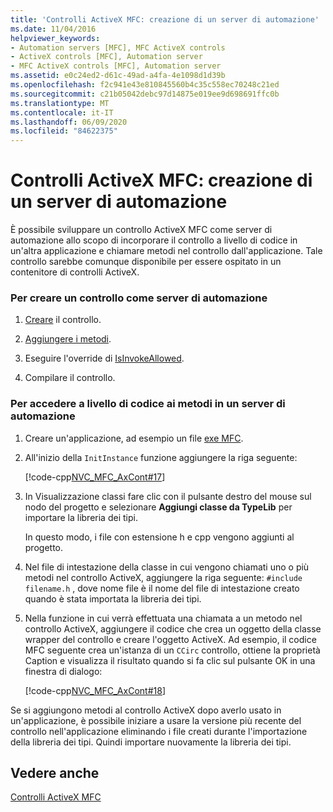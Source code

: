 ```yaml
---
title: 'Controlli ActiveX MFC: creazione di un server di automazione'
ms.date: 11/04/2016
helpviewer_keywords:
- Automation servers [MFC], MFC ActiveX controls
- ActiveX controls [MFC], Automation server
- MFC ActiveX controls [MFC], Automation server
ms.assetid: e0c24ed2-d61c-49ad-a4fa-4e1098d1d39b
ms.openlocfilehash: f2c941e43e810845560b4c35c558ec70248c21ed
ms.sourcegitcommit: c21b05042debc97d14875e019ee9d698691ffc0b
ms.translationtype: MT
ms.contentlocale: it-IT
ms.lasthandoff: 06/09/2020
ms.locfileid: "84622375"
---
```

# <a name="mfc-activex-controls-creating-an-automation-server"></a>Controlli ActiveX MFC: creazione di un server di automazione

È possibile sviluppare un controllo ActiveX MFC come server di automazione allo scopo di incorporare il controllo a livello di codice in un'altra applicazione e chiamare metodi nel controllo dall'applicazione. Tale controllo sarebbe comunque disponibile per essere ospitato in un contenitore di controlli ActiveX.

### <a name="to-create-a-control-as-an-automation-server"></a>Per creare un controllo come server di automazione

1. [Creare](reference/mfc-activex-control-wizard.md) il controllo.

1. [Aggiungere i metodi](mfc-activex-controls-methods.md).

1. Eseguire l'override di [IsInvokeAllowed](reference/colecontrol-class.md#isinvokeallowed).

1. Compilare il controllo.

### <a name="to-programmatically-access-the-methods-in-an-automation-server"></a>Per accedere a livello di codice ai metodi in un server di automazione

1. Creare un'applicazione, ad esempio un file [exe MFC](reference/mfc-application-wizard.md).

1. All'inizio della `InitInstance` funzione aggiungere la riga seguente:

   [!code-cpp[NVC_MFC_AxCont#17](codesnippet/cpp/mfc-activex-controls-creating-an-automation-server_1.cpp)]

1. In Visualizzazione classi fare clic con il pulsante destro del mouse sul nodo del progetto e selezionare **Aggiungi classe da TypeLib** per importare la libreria dei tipi.

   In questo modo, i file con estensione h e cpp vengono aggiunti al progetto.

1. Nel file di intestazione della classe in cui vengono chiamati uno o più metodi nel controllo ActiveX, aggiungere la riga seguente: `#include filename.h` , dove nome file è il nome del file di intestazione creato quando è stata importata la libreria dei tipi.

1. Nella funzione in cui verrà effettuata una chiamata a un metodo nel controllo ActiveX, aggiungere il codice che crea un oggetto della classe wrapper del controllo e creare l'oggetto ActiveX. Ad esempio, il codice MFC seguente crea un'istanza di un `CCirc` controllo, ottiene la proprietà Caption e visualizza il risultato quando si fa clic sul pulsante OK in una finestra di dialogo:

   [!code-cpp[NVC_MFC_AxCont#18](codesnippet/cpp/mfc-activex-controls-creating-an-automation-server_2.cpp)]

Se si aggiungono metodi al controllo ActiveX dopo averlo usato in un'applicazione, è possibile iniziare a usare la versione più recente del controllo nell'applicazione eliminando i file creati durante l'importazione della libreria dei tipi. Quindi importare nuovamente la libreria dei tipi.

## <a name="see-also"></a>Vedere anche

[Controlli ActiveX MFC](mfc-activex-controls.md)
